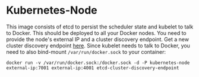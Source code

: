 # Kubernetes-Node

This image consists of etcd to persist the scheduler state and kubelet to talk
to Docker. This should be deployed to all your Docker nodes. You need to
provide the node's external IP and a cluster discovery endpoint. Get a new
cluster discovery endpoint [here](https://discovery.etcd.io/new).
Since kubelet needs to talk to Docker, you need to also bind-mount
`/var/run/docker.sock` to your container:


```
docker run -v /var/run/docker.sock:/docker.sock -d -P kubernetes-node external-ip:7001 external-ip:4001 etcd-cluster-discovery-endpoint
```
